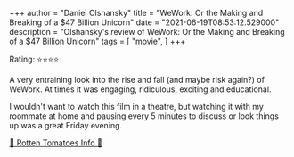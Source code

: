 +++
author = "Daniel Olshansky"
title = "WeWork: Or the Making and Breaking of a $47 Billion Unicorn"
date = "2021-06-19T08:53:12.529000"
description = "Olshansky's review of WeWork: Or the Making and Breaking of a $47 Billion Unicorn"
tags = [
    "movie",
]
+++

Rating: ⭐⭐⭐⭐

A very entraining look into the rise and fall (and maybe risk again?) of WeWork. At times it was engaging, ridiculous, exciting and educational.

I wouldn't want to watch this film in a theatre, but watching it with my roommate at home and pausing every 5 minutes to discuss or look things up was a great Friday evening.

[🍅 Rotten Tomatoes Info 🍅](https://www.rottentomatoes.com//m/wework_or_the_making_and_breaking_of_a_47_billion_unicorn)